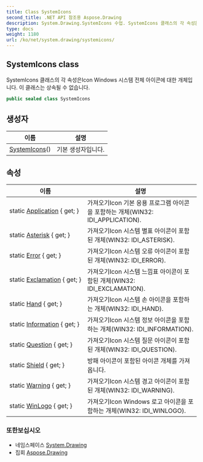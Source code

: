 ```yaml
---
title: Class SystemIcons
second_title: .NET API 참조용 Aspose.Drawing
description: System.Drawing.SystemIcons 수업. SystemIcons 클래스의 각 속성은Icon Windows 시스템 전체 아이콘에 대한 개체입니다. 이 클래스는 상속될 수 없습니다.
type: docs
weight: 1180
url: /ko/net/system.drawing/systemicons/
---
```

## SystemIcons class

SystemIcons 클래스의 각 속성은Icon Windows 시스템 전체 아이콘에 대한 개체입니다. 이 클래스는 상속될 수 없습니다.

```csharp
public sealed class SystemIcons
```

## 생성자

| 이름 | 설명 |
| --- | --- |
| [SystemIcons](systemicons/)() | 기본 생성자입니다. |

## 속성

| 이름 | 설명 |
| --- | --- |
| static [Application](../../system.drawing/systemicons/application/) { get; } | 가져오기Icon 기본 응용 프로그램 아이콘을 포함하는 개체(WIN32: IDI_APPLICATION). |
| static [Asterisk](../../system.drawing/systemicons/asterisk/) { get; } | 가져오기Icon 시스템 별표 아이콘이 포함된 개체(WIN32: IDI_ASTERISK). |
| static [Error](../../system.drawing/systemicons/error/) { get; } | 가져오기Icon 시스템 오류 아이콘이 포함된 개체(WIN32: IDI_ERROR). |
| static [Exclamation](../../system.drawing/systemicons/exclamation/) { get; } | 가져오기Icon 시스템 느낌표 아이콘이 포함된 개체(WIN32: IDI_EXCLAMATION). |
| static [Hand](../../system.drawing/systemicons/hand/) { get; } | 가져오기Icon 시스템 손 아이콘을 포함하는 개체(WIN32: IDI_HAND). |
| static [Information](../../system.drawing/systemicons/information/) { get; } | 가져오기Icon 시스템 정보 아이콘을 포함하는 개체(WIN32: IDI_INFORMATION). |
| static [Question](../../system.drawing/systemicons/question/) { get; } | 가져오기Icon 시스템 질문 아이콘이 포함된 개체(WIN32: IDI_QUESTION). |
| static [Shield](../../system.drawing/systemicons/shield/) { get; } | 방패 아이콘이 포함된 아이콘 개체를 가져옵니다. |
| static [Warning](../../system.drawing/systemicons/warning/) { get; } | 가져오기Icon 시스템 경고 아이콘이 포함된 개체(WIN32: IDI_WARNING). |
| static [WinLogo](../../system.drawing/systemicons/winlogo/) { get; } | 가져오기Icon Windows 로고 아이콘을 포함하는 개체(WIN32: IDI_WINLOGO). |

### 또한보십시오

* 네임스페이스 [System.Drawing](../../system.drawing/)
* 집회 [Aspose.Drawing](../../)


